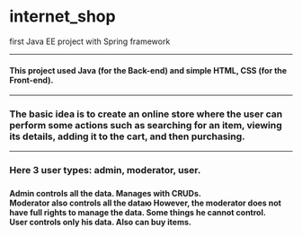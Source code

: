 # internet_shop
first Java EE project with Spring framework

****************************************************

<h4>This project used Java (for the Back-end) and simple HTML, CSS (for the Front-end). </h4>

***************************************************

<h3>The basic idea is to create an online store where the user can perform some actions such 
  as searching for an item, viewing its details, adding it to the cart, and then purchasing. </h3>

<hr/> 
<h3>Here <strong>3</strong> user types: admin, moderator,  user. <h3>

<h4> <strong>Admin</strong> controls all the data. Manages with CRUDs. <br>
<strong>Moderator</strong> also controls all the dataю However, the moderator does not have full rights to manage the data. Some things he cannot control. <br>
<strong>User</strong> controls only his data. Also can buy items.</h4>
